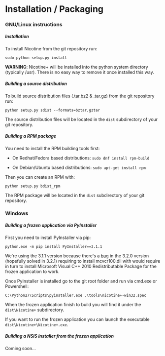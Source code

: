 # Installation / Packaging

### GNU/Linux instructions

##### Installation

To install Nicotine from the git repository run:

`sudo python setup.py install`

**WARNING**: Nicotine+ will be installed into the python system directory (typically /usr). There is no easy way to remove it once installed this way.

##### Building a source distribution

To build source distribution files (.tar.bz2 & .tar.gz) from the git repository run:

`python setup.py sdist --formats=bztar,gztar`

The source distribution files will be located in the `dist` subdirectory of your git repository.

##### Building a RPM package

You need to install the RPM building tools first:

* On Redhat/Fedora based distributions: `sudo dnf install rpm-build`

* On Debian/Ubuntu based distributions: `sudo apt-get install rpm`

Then you can create an RPM with:

`python setup.py bdist_rpm`

The RPM package will be located in the `dist` subdirectory of your git repository.


### Windows

##### Building a frozen application via PyInstaller

First you need to install PyInstaller via pip:

`python.exe -m pip install PyInstaller==3.1.1`

We're using the 3.1.1 version because there's a [bug](https://github.com/pyinstaller/pyinstaller/issues/1974) in the 3.2.0 version (hopefully solved in 3.2.1) requiring to install mcvcr100.dll with would require in turn to install Microsoft Visual C++ 2010 Redistributable Package for the frozen application to work.

Once PyInstaller is installed go to the git root folder and run via cmd.exe or Powershell:

`C:\Python27\Scripts\pyinstaller.exe .\tools\nicotine+-win32.spec`

When the frozen application finish to build you will find it under the `dist\Nicotine+` subdirectory.

If you want to run the frozen application you can launch the executable `dist\Nicotine+\Nicotine+.exe`.

##### Building a NSIS installer from the frozen application

Coming soon...
